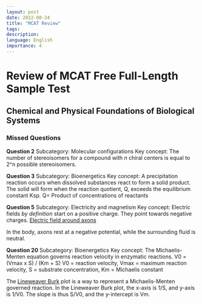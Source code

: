 ```yaml
---
layout: post
date: 2022-08-24
title: "MCAT Review"
tags: 
description: 
language: English
importance: 4
---
```

# Review of MCAT Free Full-Length Sample Test

## Chemical and Physical Foundations of Biological Systems

### Missed Questions

**Question 2** 
Subcategory: Molecular configurations
Key concept: The number of stereoisomers for a compound with *n* chiral centers is equal to 2^n possible stereoisomers.

**Question 3**
Subcategory: Bioenergetics
Key concept: A precipitation reaction occurs when dissolved substances react to form a solid product. The solid will form when the reaction quotient, Q, exceeds the equilibrium constant Ksp. 
	Q= Product of concentrations of reactants

**Question 5**
Subcategory: Electricity and magnetism
Key concept: Electric fields *by definition* start on a positive charge. They point towards negative charges.
[Electric field around axons](https://s3.amazonaws.com/wmx-api-production/courses/1667/images/CP-9-1-202CP_74359-Q04b.gif)

In the body, axons rest at a negative potential, while the surrounding fluid is neutral. 


**Question 20**
Subcategory: Bioenergetics
Key concept: The Michaelis-Menten equation governs reaction velocity in enzymatic reactions.
V0 = (Vmax x S) / (Km + S)
V0 = reaction velocity, Vmax = maximum reaction velocity, S = substrate concentration, Km = Michaelis constant

The [Lineweaver Burk](https://www.medschoolcoach.com/wp-content/uploads/2021/12/Figure-1-Lineweaver-Burk-plot-.webp)  plot is a way to represent a Michaelis-Menten governed reaction. 
In the Lineweaver Burk plot, the x-axis is 1/S, and y-axis is 1/V0. The slope is thus S/V0, and the y-intercept is Vm.
